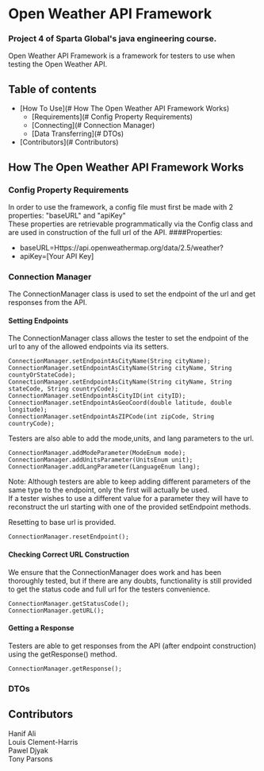 # Open Weather API Framework

### Project 4 of Sparta Global's java engineering course.

Open Weather API Framework is a framework for testers to use when testing the Open Weather API.

## Table of contents
* [How To Use](# How The Open Weather API Framework Works)
  - [Requirements](# Config Property Requirements)
  - [Connecting](# Connection Manager)
  - [Data Transferring](# DTOs)
* [Contributors](# Contributors)


## How The Open Weather API Framework Works

### Config Property Requirements

In order to use the framework, a config file must first be made with 2 properties: "baseURL" and "apiKey" <br>
These properties are retrievable programmatically via the Config class and are used in construction of the full url of the API.
####Properties:
- baseURL=Https://api.openweathermap.org/data/2.5/weather?
- apiKey=[Your API Key]

### Connection Manager

The ConnectionManager class is used to set the endpoint of the url and get responses from the API.

#### Setting Endpoints

The ConnectionManager class allows the tester to set the endpoint of the url to any of the allowed endpoints via its setters.


    ConnectionManager.setEndpointAsCityName(String cityName);
    ConnectionManager.setEndpointAsCityName(String cityName, String countyOrStateCode);
    ConnectionManager.setEndpointAsCityName(String cityName, String stateCode, String countryCode);
    ConnectionManager.setEndpointAsCityID(int cityID);
    ConnectionManager.setEndpointAsGeoCoord(double latitude, double longitude);
    ConnectionManager.setEndpointAsZIPCode(int zipCode, String countryCode);

Testers are also able to add the mode,units, and lang parameters to the url. <br>

    ConnectionManager.addModeParameter(ModeEnum mode);
    ConnectionManager.addUnitsParameter(UnitsEnum unit);
    ConnectionManager.addLangParameter(LanguageEnum lang);
Note: Although testers are able to keep adding different parameters of the same type to the endpoint, only the first will actually be used. <br>
If a tester wishes to use a different value for a parameter they will have to reconstruct the url starting with one of the provided setEndpoint methods.

Resetting to base url is provided.

    ConnectionManager.resetEndpoint();

#### Checking Correct URL Construction

We ensure that the ConnectionManager does work and has been thoroughly tested, but if there are any doubts, functionality is still provided to get the status code and full url for the testers convenience.

    ConnectionManager.getStatusCode();
    ConnectionManager.getURL();

#### Getting a Response
Testers are able to get responses from the API (after endpoint construction) using the getResponse() method.
  
    ConnectionManager.getResponse();

### DTOs

## Contributors
Hanif Ali<br>
Louis Clement-Harris<br>
Pawel Djyak<br>
Tony Parsons
